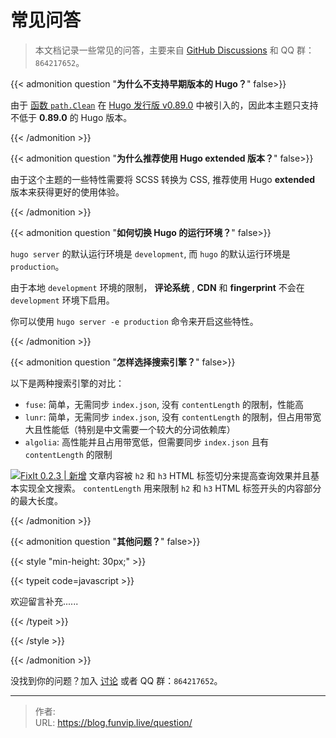 # 常见问答


> 本文档记录一些常见的问答，主要来自 [GitHub Discussions](https://github.com/shiqustudio/giscus/discussions) 和 QQ 群：`864217652`。

<!--more-->

{{< admonition question "**为什么不支持早期版本的 Hugo？**" false>}}

由于 [函数 `path.Clean`](https://gohugo.io/functions/path.clean/) 在 [Hugo 发行版 v0.89.0](https://github.com/gohugoio/hugo/releases/tag/v0.89.0) 中被引入的，因此本主题只支持不低于 **0.89.0** 的 Hugo 版本。

{{< /admonition >}}

{{< admonition question "**为什么推荐使用 Hugo extended 版本？**" false>}}

由于这个主题的一些特性需要将 SCSS 转换为 CSS, 推荐使用 Hugo **extended** 版本来获得更好的使用体验。

{{< /admonition >}}

{{< admonition question "**如何切换 Hugo 的运行环境？**" false>}}

`hugo server` 的默认运行环境是 `development`, 而 `hugo` 的默认运行环境是 `production`。

由于本地 `development` 环境的限制， **评论系统** , **CDN** 和 **fingerprint** 不会在 `development` 环境下启用。

你可以使用 `hugo server -e production` 命令来开启这些特性。

{{< /admonition >}}

{{< admonition question "**怎样选择搜索引擎？**" false>}}

以下是两种搜索引擎的对比：

- `fuse`: 简单，无需同步 `index.json`, 没有 `contentLength` 的限制，性能高
- `lunr`: 简单，无需同步 `index.json`, 没有 `contentLength` 的限制，但占用带宽大且性能低（特别是中文需要一个较大的分词依赖库）
- `algolia`: 高性能并且占用带宽低，但需要同步 `index.json` 且有 `contentLength` 的限制

[![FixIt 0.2.3 | 新增](https://fixit.lruihao.cn/svg/version/0.2.3-new.zh-cn.min.svg)](https://github.com/hugo-fixit/FixIt/releases/tag/v0.2.3) 文章内容被 `h2` 和 `h3` HTML 标签切分来提高查询效果并且基本实现全文搜索。 `contentLength` 用来限制 `h2` 和 `h3` HTML 标签开头的内容部分的最大长度。

{{< /admonition >}}

{{< admonition question "**其他问题？**" false>}}

{{< style "min-height: 30px;" >}}

{{< typeit code=javascript >}}

欢迎留言补充......

{{< /typeit >}}

{{< /style >}}

{{< /admonition >}}

没找到你的问题？加入 [讨论<i class="fa-solid fa-external-link-alt fa-fw fa-xs ms-1 text-secondary" aria-hidden="true"></i>](https://github.com/orgs/hugo-fixit/discussions/new/choose) 或者 QQ 群：`864217652`。



---

> 作者:   
> URL: https://blog.funvip.live/question/  

